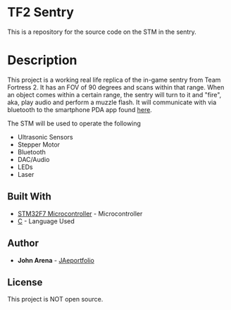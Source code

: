 # TF2 Sentry
This is a repository for the source code on the STM in the sentry.

# Description
This project is a working real life replica of the in-game sentry 
from Team Fortress 2. It has an FOV of 90 degrees and scans within 
that range. When an object comes within a certain range, the sentry 
will turn to it and "fire", aka, play audio and perform a muzzle flash.
It will communicate with via bluetooth to the smartphone PDA app 
found [here](https://github.com/JAePortfolio/sentryPDA_App).

The STM will be used to operate the following 
* Ultrasonic Sensors
* Stepper Motor
* Bluetooth 
* DAC/Audio
* LEDs
* Laser

## Built With
* [STM32F7 Microcontroller](https://www.st.com/en/microcontrollers-microprocessors/stm32f7-series.html) - Microcontroller
* [C](https://en.wikipedia.org/wiki/C_(programming_language)) - Language Used

## Author
* **John Arena** - [JAeportfolio](https://github.com/JAePortfolio)

## License
This project is NOT open source.
